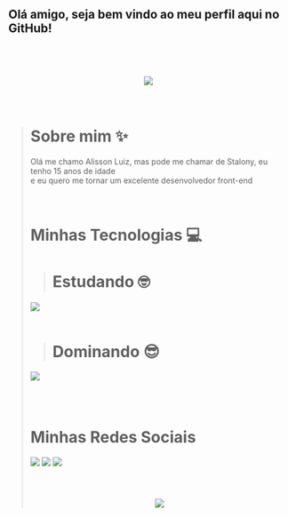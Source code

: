 ## Olá amigo, seja bem vindo ao meu perfil aqui no GitHub!
<br>
<h1 align="center">
<img src="https://readme-typing-svg.herokuapp.com/?font=Righteous&size=35&center=true&vCenter=true&width=500&height=70&duration=4000&lines=olá!+👋;+me+chamo+Stalony!;" />
</h1>
<br>

> <h1>Sobre mim ✨</h1
<p>Olá me chamo Alisson Luiz, mas pode me chamar de Stalony, eu tenho 15 anos de idade <br> e eu quero me tornar um excelente desenvolvedor front-end</p>

<div style="display: inline_block"><br>
  <h1>Minhas Tecnologias 💻</h1>

  > <h1>Estudando 🤓</h1>
<div align="left" >
  <img src="https://skillicons.dev/icons?i=javascript,react" />
</div>
  <br>

  > <h1>Dominando 😎 </h1>
  <div align="left" >
  <img src="https://skillicons.dev/icons?i=html,css,vscode,git,github,figma" />
</div>
</div>
  
  ##
 
<div> 

  <br>

  <h1>Minhas Redes Sociais</h1>
  <a href="https://www.instagram.com/alissonrocha.08/" target="_blank"><img src="https://img.shields.io/badge/-Instagram-%23E4405F?style=for-the-badge&logo=instagram&logoColor=white" target="_blank"></a>
  <a href = "mailto:alissonluiz142008@yahoo.com"><img src="https://img.shields.io/badge/-Gmail-%23333?style=for-the-badge&logo=gmail&logoColor=white" target="_blank"></a>
  <a href="https://www.linkedin.com/in/alisson-luiz-7b2080296/" target="_blank"><img src="https://img.shields.io/badge/-LinkedIn-%230077B5?style=for-the-badge&logo=linkedin&logoColor=white" target="_blank"></a> 
  
</div>

<br>

<h1 align="center">
<img src="https://readme-typing-svg.herokuapp.com/?font=Righteous&size=35&center=true&vCenter=true&width=500&height=70&duration=4000&lines=obrigado+pela+atenção!;" />
</h1>



